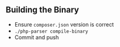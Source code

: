 ## Building the Binary

-   Ensure `composer.json` version is correct
-   `./php-parser compile-binary`
-   Commit and push
